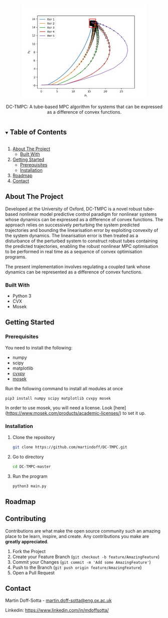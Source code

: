 <!-- PROJECT LOGO -->
<br />
<p align="center">
   <img src="https://github.com/martindoff/DC-TMPC/blob/master/plot/tmpc-traj.jpg" alt="Logo" width="400" height="300">
  <p align="center">
   DC-TMPC: A tube-based MPC algorithm for systems that can be expressed as a difference of convex functions. 
    <br />  
  </p>
</p>



<!-- TABLE OF CONTENTS -->
<details open="open">
  <summary><h2 style="display: inline-block">Table of Contents</h2></summary>
  <ol>
    <li>
      <a href="#about-the-project">About The Project</a>
      <ul>
        <li><a href="#built-with">Built With</a></li>
      </ul>
    </li>
    <li>
      <a href="#getting-started">Getting Started</a>
      <ul>
        <li><a href="#prerequisites">Prerequisites</a></li>
        <li><a href="#installation">Installation</a></li>
      </ul>
    </li>
    <li><a href="#roadmap">Roadmap</a></li>
    <li><a href="#contact">Contact</a></li>
  </ol>
</details>



<!-- ABOUT THE PROJECT -->
## About The Project

Developed at the University of Oxford, DC-TMPC is a novel robust tube-based nonlinear model 
predictive control paradigm for nonlinear systems whose dynamics can be expressed as a difference of convex functions. 
The approach relies on successively perturbing the system predicted trajectories and bounding
the linearisation error by exploiting convexity of the system dynamics. The linearisation error is then treated as a
disturbance of the perturbed system to construct robust tubes containing the predicted trajectories, enabling the
robust nonlinear MPC optimisation to be performed in real time as a sequence of convex optimisation programs. 

The present implementation involves regulating a coupled tank whose dynamics can be represented as a difference of convex functions. 

### Built With

* Python 3
* CVX
* Mosek



<!-- GETTING STARTED -->
## Getting Started


### Prerequisites

You need to install the following:
* numpy
* scipy
* matplotlib
* [cvxpy](https://www.cvxpy.org/install/index.html)
* [mosek](https://www.mosek.com/downloads/)

Run the following command to install all modules at once

   ```sh
   pip3 install numpy scipy matplotlib cvxpy mosek
   ```

In order to use mosek, you will need a license. Look [here] (https://www.mosek.com/products/academic-licenses/) to set it up. 

### Installation

1. Clone the repository
   ```sh
   git clone https://github.com/martindoff/DC-TMPC.git
   ```
2. Go to directory 
   ```sh
   cd DC-TMPC-master
   ```
3. Run the program
   ```sh
   python3 main.py
   ```

<!-- ROADMAP -->
## Roadmap


<!-- CONTRIBUTING -->
## Contributing

Contributions are what make the open source community such an amazing place to be learn, inspire, and create. Any contributions you make are **greatly appreciated**.

1. Fork the Project
2. Create your Feature Branch (`git checkout -b feature/AmazingFeature`)
3. Commit your Changes (`git commit -m 'Add some AmazingFeature'`)
4. Push to the Branch (`git push origin feature/AmazingFeature`)
5. Open a Pull Request

<!-- CONTACT -->
## Contact

Martin Doff-Sotta - martin.doff-sotta@eng.ox.ac.uk

Linkedin: https://www.linkedin.com/in/mdoffsotta/



<!-- MARKDOWN LINKS & IMAGES -->
<!-- https://www.markdownguide.org/basic-syntax/#reference-style-links -->
[contributors-shield]: https://img.shields.io/github/contributors/github_username/repo.svg?style=for-the-badge
[contributors-url]: https://github.com/github_username/repo/graphs/contributors
[forks-shield]: https://img.shields.io/github/forks/github_username/repo.svg?style=for-the-badge
[forks-url]: https://github.com/github_username/repo/network/members
[stars-shield]: https://img.shields.io/github/stars/github_username/repo.svg?style=for-the-badge
[stars-url]: https://github.com/github_username/repo/stargazers
[issues-shield]: https://img.shields.io/github/issues/github_username/repo.svg?style=for-the-badge
[issues-url]: https://github.com/github_username/repo/issues
[license-shield]: https://img.shields.io/github/license/github_username/repo.svg?style=for-the-badge
[license-url]: https://github.com/github_username/repo/blob/master/LICENSE.txt
[linkedin-shield]: https://img.shields.io/badge/-LinkedIn-black.svg?style=for-the-badge&logo=linkedin&colorB=555
[linkedin-url]: https://linkedin.com/in/github_username
